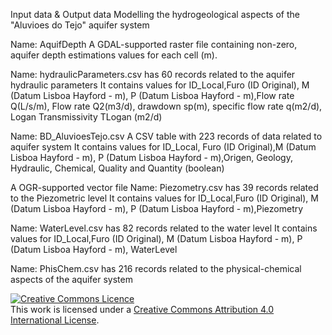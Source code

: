 Input data & Output data 
Modelling the hydrogeological aspects of the "Aluvioes do Tejo" aquifer system




Name: AquifDepth 
A GDAL-supported raster file containing non-zero, aquifer depth estimations values for each cell (m).


Name: hydraulicParameters.csv has 60 records related to the aquifer hydraulic parameters
It contains values for ID_Local,Furo (ID Original), M (Datum Lisboa Hayford - m), P (Datum Lisboa Hayford - m),Flow rate Q(L/s/m), Flow rate Q2(m3/d), drawdown sp(m), specific flow rate q(m2/d), Logan Transmissivity TLogan (m2/d)

Name: BD_AluvioesTejo.csv A CSV table with 223 records of data related to aquifer system
It contains values for ID_Local, Furo (ID Original),M (Datum Lisboa Hayford - m), P (Datum Lisboa Hayford - m),Origen, Geology, Hydraulic, Chemical, Quality and Quantity (boolean)

A OGR-supported vector file
Name: Piezometry.csv has 39 records related to the Piezometric level 
It contains values for ID_Local,Furo (ID Original), M (Datum Lisboa Hayford - m), P (Datum Lisboa Hayford - m),Piezometry

Name: WaterLevel.csv has 82 records related to the water level 
It contains values for ID_Local,Furo (ID Original), M (Datum Lisboa Hayford - m), P (Datum Lisboa Hayford - m), WaterLevel

Name: PhisChem.csv has 216 records related to the physical-chemical aspects of the aquifer system

<a rel="license" href="http://creativecommons.org/licenses/by/4.0/"><img alt="Creative Commons Licence" style="border-width:0" src="https://i.creativecommons.org/l/by/4.0/88x31.png" /></a><br />This work is licensed under a <a rel="license" href="http://creativecommons.org/licenses/by/4.0/">Creative Commons Attribution 4.0 International License</a>.
